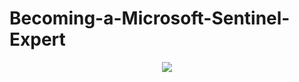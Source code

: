 # Becoming-a-Microsoft-Sentinel-Expert 
<p align="center">
  <a href="https://skillicons.dev">
    <img src="https://skillicons.dev/icons?i=azure" />
  </a>
</p>
